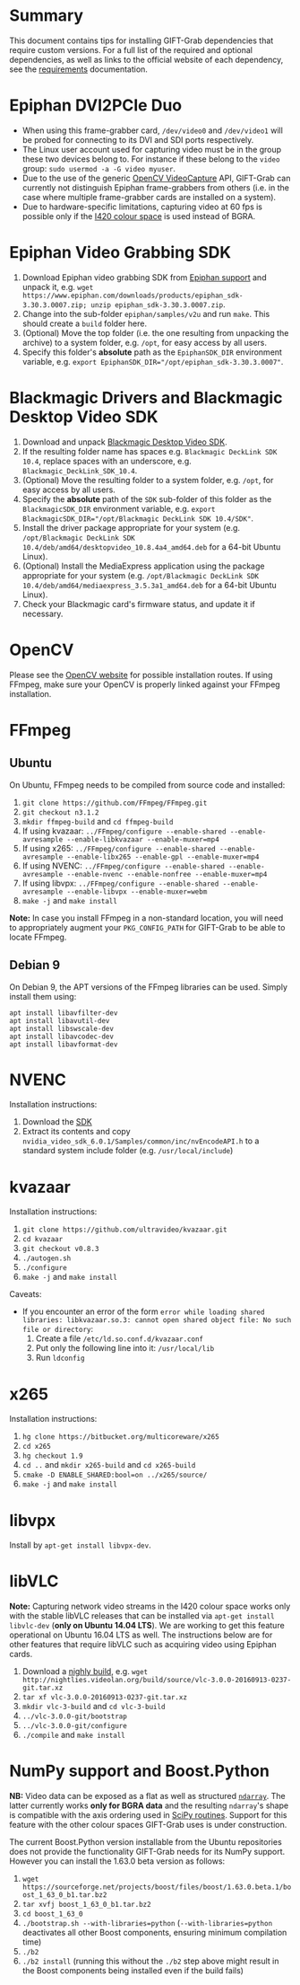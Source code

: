 # Summary

This document contains tips for installing GIFT-Grab dependencies that require custom versions.
For a full list of the required and optional dependencies, as well as links to the official website of each dependency, see the [requirements](requirements.md) documentation.


# Epiphan DVI2PCIe Duo

* When using this frame-grabber card, `/dev/video0` and `/dev/video1` will be probed for connecting to its DVI and SDI ports respectively.
* The Linux user account used for capturing video must be in the group these two devices belong to. For instance if these belong to the `video` group: `sudo usermod -a -G video myuser`.
* Due to the use of the generic [OpenCV VideoCapture](http://docs.opencv.org/2.4/modules/highgui/doc/reading_and_writing_images_and_video.html#VideoCapture::VideoCapture%28int%20device%29) API, GIFT-Grab can currently not distinguish Epiphan frame-grabbers from others (i.e. in the case where multiple frame-grabber cards are installed on a system).
* Due to hardware-specific limitations, capturing video at 60 fps is possible only if the [I420 colour space](https://wiki.videolan.org/YUV#I420) is used instead of BGRA.


# Epiphan Video Grabbing SDK

1. Download Epiphan video grabbing SDK from [Epiphan support](https://www.epiphan.com/support/) and unpack it, e.g. `wget https://www.epiphan.com/downloads/products/epiphan_sdk-3.30.3.0007.zip; unzip epiphan_sdk-3.30.3.0007.zip`.
1. Change into the sub-folder `epiphan/samples/v2u` and run `make`. This should create a `build` folder here.
1. (Optional) Move the top folder (i.e. the one resulting from unpacking the archive) to a system folder, e.g. `/opt`, for easy access by all users.
1. Specify this folder's **absolute** path as the `EpiphanSDK_DIR` environment variable, e.g. `export EpiphanSDK_DIR="/opt/epiphan_sdk-3.30.3.0007"`.


# Blackmagic Drivers and Blackmagic Desktop Video SDK

1. Download and unpack [Blackmagic Desktop Video SDK](https://www.blackmagicdesign.com/support).
1. If the resulting folder name has spaces e.g. `Blackmagic DeckLink SDK 10.4`, replace spaces with an underscore, e.g. `Blackmagic_DeckLink_SDK_10.4`.
1. (Optional) Move the resulting folder to a system folder, e.g. `/opt`, for easy access by all users.
1. Specify the **absolute** path of the `SDK` sub-folder of this folder as the `BlackmagicSDK_DIR` environment variable, e.g. `export BlackmagicSDK_DIR="/opt/Blackmagic DeckLink SDK 10.4/SDK"`.
1. Install the driver package appropriate for your system (e.g. `/opt/Blackmagic DeckLink SDK 10.4/deb/amd64/desktopvideo_10.8.4a4_amd64.deb` for a 64-bit Ubuntu Linux).
1. (Optional) Install the MediaExpress application using the package appropriate for your system (e.g. `/opt/Blackmagic DeckLink SDK 10.4/deb/amd64/mediaexpress_3.5.3a1_amd64.deb` for a 64-bit Ubuntu Linux).
1. Check your Blackmagic card's firmware status, and update it if necessary.


# OpenCV

Please see the [OpenCV website](http://opencv.org/) for possible installation routes.
If using FFmpeg, make sure your OpenCV is properly linked against your FFmpeg installation.


# FFmpeg

## Ubuntu

On Ubuntu, FFmpeg needs to be compiled from source code and installed:

1. `git clone https://github.com/FFmpeg/FFmpeg.git`
1. `git checkout n3.1.2`
1. `mkdir ffmpeg-build` and `cd ffmpeg-build`
1. If using kvazaar: `../FFmpeg/configure --enable-shared --enable-avresample --enable-libkvazaar --enable-muxer=mp4`
1. If using x265: `../FFmpeg/configure --enable-shared --enable-avresample --enable-libx265 --enable-gpl --enable-muxer=mp4`
1. If using NVENC: `../FFmpeg/configure --enable-shared --enable-avresample --enable-nvenc --enable-nonfree --enable-muxer=mp4`
1. If using libvpx: `../FFmpeg/configure --enable-shared --enable-avresample --enable-libvpx --enable-muxer=webm`
1. `make -j` and `make install`

**Note:** In case you install FFmpeg in a non-standard location, you will need to appropriately augment your `PKG_CONFIG_PATH` for GIFT-Grab to be able to locate FFmpeg.

## Debian 9

On Debian 9, the APT versions of the FFmpeg libraries can be used.
Simply install them using:

```
apt install libavfilter-dev
apt install libavutil-dev
apt install libswscale-dev
apt install libavcodec-dev
apt install libavformat-dev
```


# NVENC

Installation instructions:

1. Download the [SDK](https://developer.nvidia.com/video-sdk-601)
1. Extract its contents and copy `nvidia_video_sdk_6.0.1/Samples/common/inc/nvEncodeAPI.h` to a standard system include folder (e.g. `/usr/local/include`)


# kvazaar

Installation instructions:

1. `git clone https://github.com/ultravideo/kvazaar.git`
1. `cd kvazaar`
1. `git checkout v0.8.3`
1. `./autogen.sh`
1. `./configure`
1. `make -j` and `make install`

Caveats:

* If you encounter an error of the form `error while loading shared libraries: libkvazaar.so.3: cannot open shared object file: No such file or directory`:
   1. Create a file `/etc/ld.so.conf.d/kvazaar.conf`
   1. Put only the following line into it: `/usr/local/lib`
   1. Run `ldconfig`


# x265

Installation instructions:

1. `hg clone https://bitbucket.org/multicoreware/x265`
1. `cd x265`
1. `hg checkout 1.9`
1. `cd ..` and `mkdir x265-build` and `cd x265-build`
1. `cmake -D ENABLE_SHARED:bool=on ../x265/source/`
1. `make -j` and `make install`


# libvpx

Install by `apt-get install libvpx-dev`.


# libVLC

**Note:** Capturing network video streams in the I420 colour space works only with the stable libVLC releases that can be installed via `apt-get install libvlc-dev` (**only on Ubuntu 14.04 LTS**).
We are working to get this feature operational on Ubuntu 16.04 LTS as well.
The instructions below are for other features that require libVLC such as acquiring video using Epiphan cards.

1. Download a [nighly build](http://nightlies.videolan.org/build/source/?C=M;O=D), e.g. `wget http://nightlies.videolan.org/build/source/vlc-3.0.0-20160913-0237-git.tar.xz`
1. `tar xf vlc-3.0.0-20160913-0237-git.tar.xz`
1. `mkdir vlc-3-build` and `cd vlc-3-build`
1. `../vlc-3.0.0-git/bootstrap`
1. `../vlc-3.0.0-git/configure`
1. `./compile` and `make install`


# NumPy support and Boost.Python

**NB:** Video data can be exposed as a flat as well as structured [`ndarray`](https://docs.scipy.org/doc/numpy/reference/arrays.ndarray.html).
The latter currently works **only for BGRA data** and the resulting `ndarray`'s shape is compatible with the axis ordering used in [SciPy routines](https://docs.scipy.org/doc/scipy/reference/).
Support for this feature with the other colour spaces GIFT-Grab uses is under construction.

The current Boost.Python version installable from the Ubuntu repositories does not provide the functionality GIFT-Grab needs for its NumPy support.
However you can install the 1.63.0 beta version as follows:

1. `wget https://sourceforge.net/projects/boost/files/boost/1.63.0.beta.1/boost_1_63_0_b1.tar.bz2`
1. `tar xvfj boost_1_63_0_b1.tar.bz2`
1. `cd boost_1_63_0`
1. `./bootstrap.sh --with-libraries=python` (`--with-libraries=python` deactivates all other Boost components, ensuring minimum compilation time)
1. `./b2`
1. `./b2 install` (running this without the `./b2` step above might result in the Boost components being installed even if the build fails)
